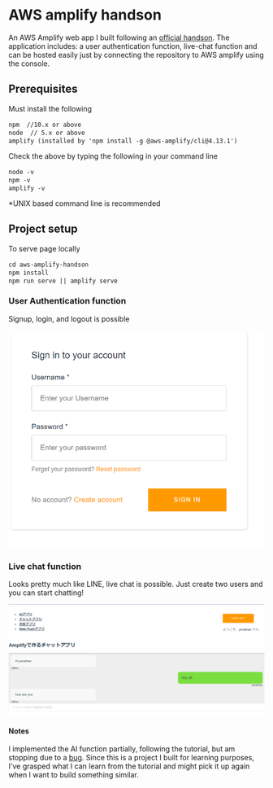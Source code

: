 # AWS amplify handson
An AWS Amplify web app I built following an [official handson](http://educationhub-31789470-a146-11ea-85be-f18c4f5a36d8.s3-website-us-east-1.amazonaws.com/0_introduction.html).
The application includes: a user authentication function, live-chat function and can be hosted easily just by connecting the repository to AWS amplify using the console.

## Prerequisites
Must install the following 
```
npm  //10.x or above
node  // 5.x or above
amplify (installed by 'npm install -g @aws-amplify/cli@4.13.1')
```
Check the above by typing the following in your command line  
```
node -v 
npm -v  
amplify -v
```
*UNIX based command line is recommended  
  
## Project setup
To serve page locally 
```
cd aws-amplify-handson
npm install
npm run serve || amplify serve 
```

### User Authentication function
Signup, login, and logout is possible

![alt](readme_images/login.png)

### Live chat function
Looks pretty much like LINE, live chat is possible. Just create two users and you can start chatting!
  
![alt](readme_images/chat.png)

#### Notes
I implemented the AI function partially, following the tutorial, but am stopping due to a [bug](https://github.com/aws-amplify/amplify-js/issues/3928).
Since this is a project I built for learning purposes, I've grasped what I can learn from the tutorial and might pick it up again when I want to build something similar. 
